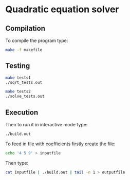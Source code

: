 # Quadratic equation solver

## Compilation
To compile the program type:
```bash
make -f makefile
```
## Testing
```bash
make tests1
./sqrt_tests.out

make tests2
./solve_tests.out
```
## Execution
Then to run it in interactive mode type:
```bash
./build.out
```
To feed in file with coefficients firstly create the file:
```bash
echo '4 5 9' > inputfile
```
Then type:
```bash
cat inputfile | ./build.out | tail -n 1 > outputfile
```
